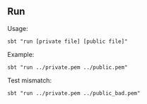 ## Run
Usage:
```
sbt "run [private file] [public file]"
```
Example:
```
sbt "run ../private.pem ../public.pem"
```
Test mismatch:
```
sbt "run ../private.pem ../public_bad.pem"
```